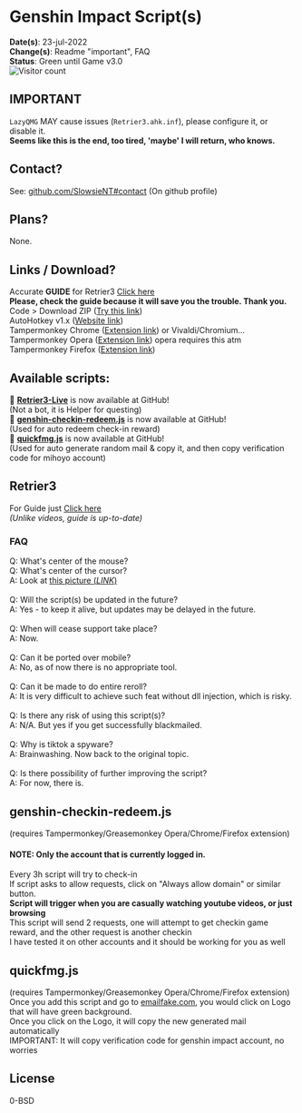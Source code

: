 # Genshin Impact Script(s)
**Date(s)**: 23-jul-2022<br>
**Change(s)**: Readme "important", FAQ<br>
**Status**: Green until Game v3.0<br>
![Visitor count](https://shields-io-visitor-counter.herokuapp.com/badge?page=slowsient.genshin)

## IMPORTANT
`LazyQMG` MAY cause issues (`Retrier3.ahk.inf`), please configure it, or disable it.<br>
**Seems like this is the end, too tired, 'maybe' I will return, who knows.**<br>

## Contact?
See: [github.com/SlowsieNT#contact](https://github.com/SlowsieNT#contact)
(On github profile)

## Plans?
None.

## Links / Download?
Accurate **GUIDE** for Retrier3 [Click here](https://github.com/SlowsieNT/Genshin-Impact/blob/main/Retrier3-Guided-Rerolling.md)<br>
**Please, check the guide because it will save you the trouble. Thank you.**<br>
Code > Download ZIP ([Try this link](https://github.com/SlowsieNT/Genshin-Impact/archive/refs/heads/main.zip))<br>
AutoHotkey v1.x ([Website link](https://www.autohotkey.com/))<br>
Tampermonkey Chrome ([Extension link](https://chrome.google.com/webstore/detail/tampermonkey/dhdgffkkebhmkfjojejmpbldmpobfkfo/)) or Vivaldi/Chromium...<br>
Tampermonkey Opera ([Extension link](https://addons.opera.com/en/extensions/details/tampermonkey-beta/)) opera requires this atm<br>
Tampermonkey Firefox ([Extension link](https://addons.mozilla.org/en-US/firefox/addon/tampermonkey/))<br>

## Available scripts:

🔗 __[Retrier3-Live](https://github.com/SlowsieNT/Genshin-Impact/tree/main/Retrier3-Live)__ is now available at GitHub!<br>
(Not a bot, it is Helper for questing)<br>
🔗 __[genshin-checkin-redeem.js](https://github.com/SlowsieNT/Genshin-Impact/blob/main/js/tampermonkey/genshin-checkin-redeem.js)__ is now available at GitHub!<br>
(Used for auto redeem check-in reward)<br>
🔗 __[quickfmg.js](https://github.com/SlowsieNT/Genshin-Impact/blob/main/js/tampermonkey/quickfmg.js)__ is now available at GitHub!<br>
(Used for auto generate random mail & copy it, and then copy verification code for mihoyo account)

## Retrier3
For Guide just [Click here](https://github.com/SlowsieNT/Genshin-Impact/blob/main/Retrier3-Guided-Rerolling.md)<br>
*(Unlike videos, guide is up-to-date)*

### FAQ
Q: What's center of the mouse?<br>
Q: What's center of the cursor?<br>
A: Look at [this picture (*LINK*)](https://github.com/SlowsieNT/genshin/blob/main/Visuals/center-of-cursor.png)<br><br>
Q: Will the script(s) be updated in the future?<br>
A: Yes - to keep it alive, but updates may be delayed in the future.<br><br>
Q: When will cease support take place?<br>
A: Now.<br><br>
Q: Can it be ported over mobile?<br>
A: No, as of now there is no appropriate tool.<br><br>
Q: Can it be made to do entire reroll?<br>
A: It is very difficult to achieve such feat without dll injection, which is risky.<br><br>
Q: Is there any risk of using this script(s)?<br>
A: N/A. But yes if you get successfully blackmailed.<br><br>
Q: Why is tiktοk a sруwаrе?<br>
A: Brainwashing. Now back to the original topic.<br><br>
Q: Is there possibility of further improving the script?<br>
A: For now, there is.<br>

## genshin-checkin-redeem.js
(requires Tampermonkey/Greasemonkey Opera/Chrome/Firefox extension)<br>
#### NOTE: Only the account that is currently logged in.<br>
Every 3h script will try to check-in<br>
If script asks to allow requests, click on "Always allow domain" or similar button.<br>
__Script will trigger when you are casually watching youtube videos, or just browsing__<br>
This script will send 2 requests, one will attempt to get checkin game reward, and the other request is another checkin<br>
I have tested it on other accounts and it should be working for you as well<br>

## quickfmg.js
(requires Tampermonkey/Greasemonkey Opera/Chrome/Firefox extension)<br>
Once you add this script and go to [emailfake.com](http://emailfake.com/), you would click on Logo that will have green background.<br>
Once you click on the Logo, it will copy the new generated mail automatically<br>
IMPORTANT: It will copy verification code for genshin impact account, no worries

## License
0-BSD<br>
